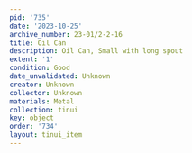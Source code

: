 ```yaml
---
pid: '735'
date: '2023-10-25'
archive_number: 23-01/2-2-16
title: Oil Can
description: Oil Can, Small with long spout
extent: '1'
condition: Good
date_unvalidated: Unknown
creator: Unknown
collector: Unknown
materials: Metal
collection: tinui
key: object
order: '734'
layout: tinui_item
---
```

